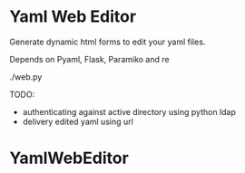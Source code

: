 # Yaml Web Editor

Generate dynamic html forms to edit your yaml files.

Depends on Pyaml, Flask, Paramiko and re

./web.py

TODO: 
- authenticating against active directory using python ldap
- delivery edited yaml using url

# YamlWebEditor
